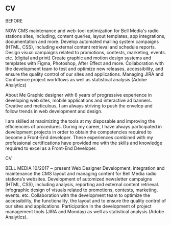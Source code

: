 CV
-------------------------------
BEFORE 
  <!-- 
  Development, integration and maintenance the CMS layout and managing content for Bell Media radio stations’s websites.
  Development of automized newsletter campaigns (HTML, CSS), including analysis, reporting and external content retrieval. 
  Infographic design of visuals related to promotions, contests, marketing, events. etc. 
  Collaboration with the development team to optimize the accessibility, the functionality, the layout and to ensure the quality control of our sites and applications. 
  Participation in the development of project management tools (JIRA and Monday) as well as statistical analysis (Adobe Analytics).  
  -->


NOW
CMS maintenance and web-tool optimization for Bell Media's radio stations sites, including, content queries, layout templates, app integrations, documentation and more.
Develop automated mailing system campaigns (HTML, CSS), including external content retrieval and schedule reports.
Design visual campaigns related to promotions, contests, marketing, events. etc. (digital and print)
Create graphic and motion design systems and templates with Figma, Photoshop, After Effect and more.
Collaboration with the development team to test and optimize new releases, accessibility, and ensure the quality control of our sites and applications. 
Managing JIRA and Confluence project workflows as well as statistical analysis (Adobe Analytics)







About Me
Graphic designer with 6 years of progressive experience in developing web sites, mobile applications and interactive ad banners. Creative and meticulous, I am always striving to push the envelop and follow trends in web development and design. 

I am skilled at maximizing the tools at my disposable and improving the efficiencies of procedures. During my career, I have always participated in development projects in order to obtain the competencies required to become a Front-End developer. These experiences combined with my professional certifications have provided me with the skills and knowledge required to excel as a Front-End Developer.





CV
    
BELL MEDIA 10/2017 ‒ present
Web Designer
Development, integration and maintenance the CMS layout and managing content for Bell Media radio stations’s websites.
Development of automized newsletter campaigns (HTML, CSS), including analysis, reporting and external content retrieval. 
Infographic design of visuals related to promotions, contests, marketing, events. etc. 
Collaboration with the development team to optimize the accessibility, the functionality, the layout and to ensure the quality control of our sites and applications. 
Participation in the development of project management tools (JIRA and Monday) as well as statistical analysis (Adobe Analytics). 